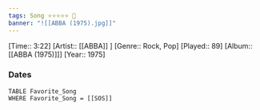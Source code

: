 ```yaml
---
tags: Song ⭐⭐⭐⭐⭐ 💛
banner: "![[ABBA (1975).jpg]]"
---
```

[Time:: 3:22]
[Artist:: [[ABBA]] ]
[Genre:: Rock, Pop]
[Played:: 89]
[Album:: [[ABBA (1975)]]]
[Year:: 1975]
### Dates
````dataview
TABLE Favorite_Song
WHERE Favorite_Song = [[SOS]]
````